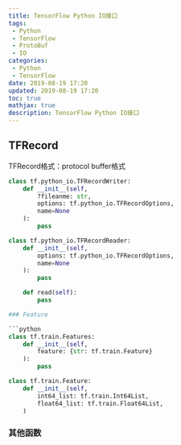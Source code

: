 ```yaml
---
title: TensorFlow Python IO接口
tags:
 - Python
 - TensorFlow
 - ProtoBuf
 - IO
categories:
 - Python
 - TensorFlow
date: 2019-08-19 17:20
updated: 2019-08-19 17:20
toc: true
mathjax: true
description: TensorFlow Python IO接口
---
```


##	TFRecord

TFRecord格式：protocol buffer格式

```python
class tf.python_io.TFRecordWriter:
	def __init__(self,
		?fileanme: str,
		options: tf.python_io.TFRecordOptions,
		name=None
	):
		pass

class tf.python_io.TFRecordReader:
	def __init__(self,
		options: tf.python_io.TFRecordOptions,
		name=None
	):
		pass

	def read(self):
		pass

###	Feature

```python
class tf.train.Features:
	def __init__(self,
		feature: {str: tf.train.Feature}
	):
		pass

class tf.train.Feature:
	def __init__(self,
		int64_list: tf.train.Int64List,
		float64_list: tf.train.Float64List,
	)
```

###	其他函数




